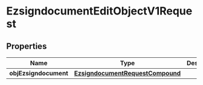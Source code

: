 
# EzsigndocumentEditObjectV1Request

## Properties
| Name | Type | Description | Notes |
| ------------ | ------------- | ------------- | ------------- |
| **objEzsigndocument** | [**EzsigndocumentRequestCompound**](EzsigndocumentRequestCompound.md) |  |  |




